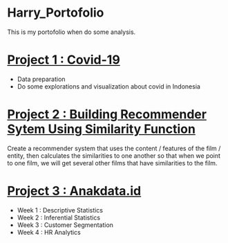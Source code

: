 # Harry_Portofolio
This is my portofolio when do some analysis.
# [Project 1 : Covid-19](https://github.com/HarryMaringanT/Mini-Project/tree/master/Covid-19%20Project)
* Data preparation
* Do some explorations and visualization about covid in Indonesia

# [Project 2 : Building Recommender Sytem Using Similarity Function ](https://github.com/HarryMaringanT/Mini-Project/tree/master/DQLab%20Project/Building%20Recommender%20System%20using%20SImilarity%20Function%20in%20Python)
Create a recommender system that uses the content / features of the film / entity, then calculates the similarities to one another so that when we point to one film, we will get several other films that have similarities to the film.

# [Project 3 : Anakdata.id](https://github.com/HarryMaringanT/Mini-Project/tree/master/Anakdata.id)
* Week 1 : Descriptive Statistics
* Week 2 : Inferential Statistics
* Week 3 : Customer Segmentation
* Week 4 : HR Analytics
